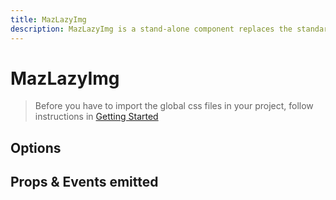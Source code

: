 ```yaml
---
title: MazLazyImg
description: MazLazyImg is a stand-alone component replaces the standard html button with a beautiful design system. Many options like colors, sizes, disabled state, loading state, includes icons. Support of router-link and nuxt-link
---
```


# MazLazyImg

> Before you have to import the global css files in your project, follow instructions in [Getting Started](/guide/getting-started.md)

<MazLazyImg src="https://pbs.twimg.com/profile_images/598181608198381570/-cFG43y2_400x400.jpg" />

## Options

## Props & Events emitted

<ComponentPropDoc component="MazLazyImg" />
